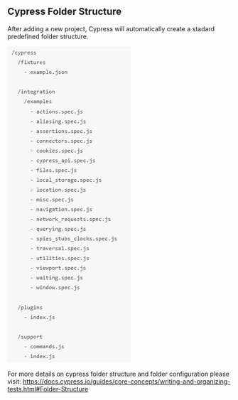 ## Cypress Folder Structure
After adding a new project, Cypress will automatically create a stadard predefined folder structure.

![ScreenShot](https://github.com/pchandraprakash/cypress_io_api_test/blob/master/images/CypressFolderStructure.JPG)
    
For more details on cypress folder structure and folder configuration please visit:
https://docs.cypress.io/guides/core-concepts/writing-and-organizing-tests.html#Folder-Structure
